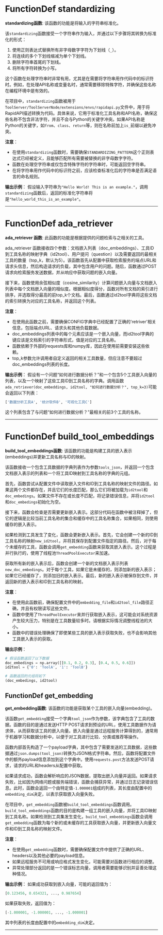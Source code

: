 # FunctionDef standardizing
**standardizing函数**: 该函数的功能是将输入的字符串标准化。

该`standardizing`函数接受一个字符串作为输入，并通过以下步骤将其转换为标准化的形式：
1. 使用正则表达式替换所有非字母数字字符为下划线（`_`）。
2. 将连续的多个下划线缩减为单个下划线。
3. 删除字符串首尾的下划线。
4. 将所有字符转换为小写。

这个函数在处理字符串时非常有用，尤其是在需要将字符串用作代码中的标识符时。例如，在处理API名称或变量名时，通常需要移除特殊字符，并确保这些名称在编程环境中是有效的。

在项目中，`standardizing`函数被用于`ToolServer/ToolServerNode/extensions/envs/rapidapi.py`文件中，用于将RapidAPI描述转换为代码。具体来说，它用于标准化工具名称和API名称，确保这些名称不包含非法字符，并且不会与Python的关键字冲突。如果API名称是Python的关键字，如`from`、`class`、`return`等，则在名称前加上`is_`前缀以避免冲突。

**注意**：
- 在使用`standardizing`函数时，需要确保`STANDARDIZING_PATTERN`这个正则表达式已经被定义，且能够匹配所有需要被替换的非字母数字字符。
- 函数在处理空字符串或仅包含特殊字符的字符串时，可能返回空字符串。
- 在将字符串用作代码中的标识符之前，应该检查标准化后的字符串是否满足语言的命名规则。

**输出示例**：
假设输入字符串为`"Hello World! This is an example."`，调用`standardizing`函数后，返回的标准化字符串将是`"hello_world_this_is_an_example"`。
***
# FunctionDef ada_retriever
**ada_retriever 函数**: 此函数的功能是根据提供的问题检索与之相关的工具。

ada_retriever 函数接收四个参数：文档嵌入列表（doc_embeddings）、工具ID到工具名称的映射字典（id2tool）、用户提问（question）以及需要返回的最相关工具的数量（top_k，默认为5）。该函数首先从配置中获取检索服务的端点URL和请求头信息，然后构造请求的负载，其中包含用户的问题。随后，函数通过POST请求向检索服务发送数据，并从响应中获取问题的嵌入向量。

接下来，函数使用余弦相似度（cosine_similarity）计算问题嵌入向量与文档嵌入列表中每个文档嵌入向量的相似度。根据相似度得分，函数对所有文档的索引进行排序，并选取得分最高的前top_k个文档。最后，函数通过id2tool字典将这些文档的索引转换为对应的工具名称，并返回这个列表。

**注意**：
- 在使用此函数之前，需要确保CONFIG字典中已经配置了正确的'retriver'相关信息，包括端点URL、请求头和其他负载数据。
- doc_embeddings列表中的每个元素应该是一个嵌入向量，而id2tool字典的键应该是文档索引的字符串形式，值是对应的工具名称。
- 函数依赖于外部的requests库和numpy库，因此在使用前需要安装这些依赖。
- top_k参数允许调用者自定义返回的相关工具数量，但应注意不要超过doc_embeddings列表的长度。

**输出示例**：
假设有一个问题“如何进行数据分析？”和一个包含5个工具嵌入向量的列表，以及一个映射了这些工具ID到工具名称的字典。调用函数`ada_retriever(doc_embeddings, id2tool, "如何进行数据分析？", top_k=3)`可能会返回以下列表：
```python
['数据分析工具A', '统计软件B', '可视化工具C']
```
这个列表包含了与问题“如何进行数据分析？”最相关的前3个工具的名称。
***
# FunctionDef build_tool_embeddings
**build_tool_embeddings函数**: 该函数的功能是构建工具的嵌入表示(embeddings)并更新工具名称与ID的映射。

该函数接收一个包含工具数据的字典列表作为参数`tools_json`，并返回一个包含文档嵌入表示的列表和一个将工具ID映射到工具名称的字典的元组。

首先，函数尝试从配置文件中读取嵌入文件和ID到工具名称的映射文件的路径。如果这两个文件都存在，并且它们的长度匹配，那么它们将被加载为`id2tool`和`doc_embedings`。如果文件不存在或长度不匹配，将记录错误信息，并将`id2tool`和`doc_embedings`初始化为空。

接下来，函数会检查是否需要更新嵌入表示。这部分代码在函数中被注释掉了，但它的逻辑是比较当前工具名称的集合和缓存中的工具名称集合，如果相同，则使用缓存的嵌入表示。

如果检测到工具发生了变化，函数会更新嵌入表示。首先，它会创建一个新的ID到工具名称的映射`new_id2tool`，并将其保存到配置文件指定的路径。然后，对于每个未缓存的工具，函数会调用`get_embedding`函数来获取其嵌入表示。这个过程是并行执行的，使用了线程池`ThreadPoolExecutor`来加速。

获取所有新的嵌入表示后，函数会创建一个新的文档嵌入表示列表`new_doc_embedings`。对于每个工具，如果它是未缓存的，则添加新的嵌入表示；如果它已经缓存了，则添加旧的嵌入表示。最后，新的嵌入表示被保存到文件，并返回新的嵌入表示和ID到工具名称的映射。

**注意**：
- 在使用此函数前，确保配置文件中的`embedding_file`和`id2tool_file`路径正确，并且有权限读写这些文件。
- 函数中使用了`ThreadPoolExecutor`来并行获取嵌入表示，这可能会对系统资源产生较大压力，特别是在工具数量较多时。请根据实际情况调整线程池的大小。
- 函数中的错误处理确保了即使某些工具的嵌入表示获取失败，也不会影响其他工具嵌入表示的获取。

**输出示例**：
```python
# 假设函数返回了以下数据
doc_embedings = np.array([[0.1, 0.2, 0.3], [0.4, 0.5, 0.6]])
id2tool = {'0': 'ToolA', '1': 'ToolB'}

# 函数返回的元组将如下
(doc_embedings, id2tool)
```
## FunctionDef get_embedding
**get_embedding函数**: 该函数的功能是获取某个工具的嵌入向量(embedding)。

该函数`get_embedding`接受一个字典`tool_json`作为参数，该字典包含了工具的数据。函数的目的是通过发送HTTP POST请求到预设的URL，使用工具数据作为请求体，从而获取该工具的嵌入向量。嵌入向量是通过远程服务计算得到的，通常用于机器学习和数据分析中，以便于对工具进行比较、分类或推荐等操作。

函数内部首先构造了一个payload字典，其中包含了需要发送的工具数据，这些数据通过`json.dumps(tool_json)`转换为JSON格式字符串。然后，函数将配置文件中的额外payload信息添加到这个字典中。使用`requests.post`方法发送POST请求，请求的URL和headers从配置中获取。

如果请求成功，函数会解析响应的JSON数据，提取出嵌入向量并返回。如果请求失败，比如因为网络问题或服务端错误，函数会捕获异常，并通过日志记录错误信息。此时，函数会返回一个由特定值`-1.000001`组成的列表，其长度由配置中的`embedding_dim`决定，以表示获取嵌入向量失败。

在项目中，`get_embedding`函数被`build_tool_embeddings`函数调用。`build_tool_embeddings`函数的目的是构建一组工具的嵌入向量，并将工具ID映射到工具名称。如果检测到工具集发生变化，`build_tool_embeddings`函数会调用`get_embedding`函数为每个新的或未缓存的工具获取嵌入向量，并更新嵌入向量文件和ID到工具名称的映射文件。

**注意**：
- 在使用`get_embedding`函数时，需要确保配置文件中提供了正确的URL、headers以及其他必要的payload信息。
- 如果远程服务不可用或响应格式发生变化，可能需要对函数进行相应的调整。
- 异常处理部分返回的是一个错误标志向量，调用者需要能够识别并妥善处理这种情况。

**输出示例**：
如果成功获取到嵌入向量，可能的返回值为：
```python
[0.123456, 0.654321, ..., 0.987654]
```
如果获取失败，返回值为：
```python
[-1.000001, -1.000001, ..., -1.000001]
```
其中列表的长度由配置中的`embedding_dim`决定。
***
